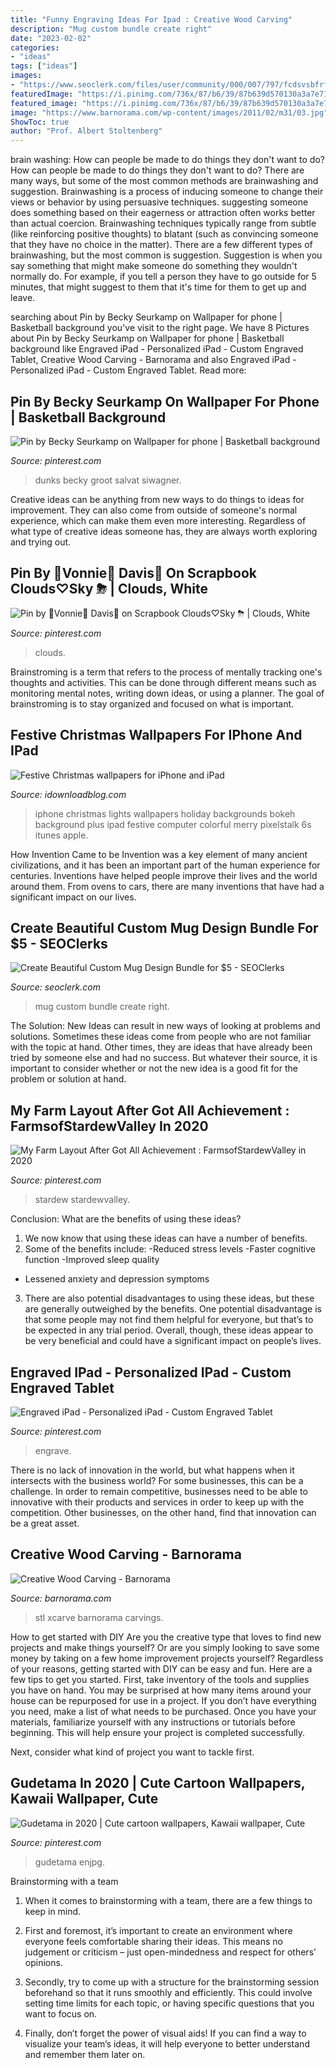 ```yaml
---
title: "Funny Engraving Ideas For Ipad : Creative Wood Carving"
description: "Mug custom bundle create right"
date: "2023-02-02"
categories:
- "ideas"
tags: ["ideas"]
images:
- "https://www.seoclerk.com/files/user/community/000/007/797/fcdsvsbfrfd.1537820595.jpg"
featuredImage: "https://i.pinimg.com/736x/87/b6/39/87b639d570130a3a7e7158f5fbe85137.jpg"
featured_image: "https://i.pinimg.com/736x/87/b6/39/87b639d570130a3a7e7158f5fbe85137.jpg"
image: "https://www.barnorama.com/wp-content/images/2011/02/m31/03.jpg"
ShowToc: true
author: "Prof. Albert Stoltenberg"
---
```



brain washing: How can people be made to do things they don't want to do?
How can people be made to do things they don't want to do? There are many ways, but some of the most common methods are brainwashing and suggestion. Brainwashing is a process of inducing someone to change their views or behavior by using persuasive techniques. suggesting someone does something based on their eagerness or attraction often works better than actual coercion. Brainwashing techniques typically range from subtle (like reinforcing positive thoughts) to blatant (such as convincing someone that they have no choice in the matter). 
There are a few different types of brainwashing, but the most common is suggestion. Suggestion is when you say something that might make someone do something they wouldn't normally do. For example, if you tell a person they have to go outside for 5 minutes, that might suggest to them that it's time for them to get up and leave.

	

		
searching about Pin by Becky Seurkamp on Wallpaper for phone | Basketball background you've visit to the right page. We have 8 Pictures about Pin by Becky Seurkamp on Wallpaper for phone | Basketball background like Engraved iPad - Personalized iPad - Custom Engraved Tablet, Creative Wood Carving - Barnorama and also Engraved iPad - Personalized iPad - Custom Engraved Tablet. Read more:
		
    
## Pin By Becky Seurkamp On Wallpaper For Phone | Basketball Background

<img loading=lazy src="https://i.pinimg.com/736x/9a/94/fc/9a94fce0df25c9d257d0850fc9ed5f69.jpg" onerror="this.onerror=null;this.src='https://tse1.mm.bing.net/th?id=OIP.a-MSRGRDGqr1PQp75G7vRAHaNL&amp;pid=15.1';" alt="Pin by Becky Seurkamp on Wallpaper for phone | Basketball background">

_Source: pinterest.com_

>dunks becky groot salvat siwagner. 

	

Creative ideas can be anything from new ways to do things to ideas for improvement. They can also come from outside of someone's normal experience, which can make them even more interesting. Regardless of what type of creative ideas someone has, they are always worth exploring and trying out.

    
## Pin By 🌈Vonnie🦄 Davis🌈 On Scrapbook Clouds♡Sky ⛈ | Clouds, White

<img loading=lazy src="https://i.pinimg.com/736x/c0/21/37/c021370d7a6d6d3780d5f27cd59fdb3b.jpg" onerror="this.onerror=null;this.src='https://tse4.mm.bing.net/th?id=OIP.eWiRPQv_f-eN_F3eUMcxswHaHa&amp;pid=15.1';" alt="Pin by 🌈Vonnie🦄 Davis🌈 on Scrapbook Clouds♡Sky ⛈ | Clouds, White">

_Source: pinterest.com_

>clouds. 

	

Brainstroming is a term that refers to the process of mentally tracking one's thoughts and activities. This can be done through different means such as monitoring mental notes, writing down ideas, or using a planner. The goal of brainstroming is to stay organized and focused on what is important.

    
## Festive Christmas Wallpapers For IPhone And IPad

<img loading=lazy src="https://media.idownloadblog.com/wp-content/uploads/2014/12/christmas-lights-holiday-bokeh-34-iphone6-plus-wallpaper.jpg" onerror="this.onerror=null;this.src='https://tse1.mm.bing.net/th?id=OIP.vsIt9jnYXO0UunmvxgZUNgHaNK&amp;pid=15.1';" alt="Festive Christmas wallpapers for iPhone and iPad">

_Source: idownloadblog.com_

>iphone christmas lights wallpapers holiday backgrounds bokeh background plus ipad festive computer colorful merry pixelstalk 6s itunes apple. 

	

How Invention Came to be
Invention was a key element of many ancient civilizations, and it has been an important part of the human experience for centuries. Inventions have helped people improve their lives and the world around them. From ovens to cars, there are many inventions that have had a significant impact on our lives.

    
## Create Beautiful Custom Mug Design Bundle For $5 - SEOClerks

<img loading=lazy src="https://www.seoclerk.com/files/user/community/000/007/797/fcdsvsbfrfd.1537820595.jpg" onerror="this.onerror=null;this.src='https://tse4.mm.bing.net/th?id=OIP.ODQTsB30-s9_kKU_dbQl7wHaFG&amp;pid=15.1';" alt="Create Beautiful Custom Mug Design Bundle for $5 - SEOClerks">

_Source: seoclerk.com_

>mug custom bundle create right. 

	

The Solution:
New Ideas can result in new ways of looking at problems and solutions. Sometimes these ideas come from people who are not familiar with the topic at hand. Other times, they are ideas that have already been tried by someone else and had no success. But whatever their source, it is important to consider whether or not the new idea is a good fit for the problem or solution at hand.

    
## My Farm Layout After Got All Achievement : FarmsofStardewValley In 2020

<img loading=lazy src="https://i.pinimg.com/736x/fd/13/92/fd1392cda10d374133d9d16c9273b0d3.jpg" onerror="this.onerror=null;this.src='https://tse4.mm.bing.net/th?id=OIP.PZ71vl3PjrXD9MeycKiceQHaGB&amp;pid=15.1';" alt="My Farm Layout After Got All Achievement : FarmsofStardewValley in 2020">

_Source: pinterest.com_

>stardew stardewvalley. 

	

Conclusion: What are the benefits of using these ideas?
1. We now know that using these ideas can have a number of benefits.
2. Some of the benefits include: 
-Reduced stress levels 
-Faster cognitive function 
-Improved sleep quality 
- Lessened anxiety and depression symptoms 
3. There are also potential disadvantages to using these ideas, but these are generally outweighed by the benefits. One potential disadvantage is that some people may not find them helpful for everyone, but that’s to be expected in any trial period. Overall, though, these ideas appear to be very beneficial and could have a significant impact on people’s lives.

    
## Engraved IPad - Personalized IPad - Custom Engraved Tablet

<img loading=lazy src="https://i.pinimg.com/736x/2d/4a/fd/2d4afd5f74d170af8ff338fa288a081e.jpg" onerror="this.onerror=null;this.src='https://tse2.mm.bing.net/th?id=OIP.vye0Q4EaQAU3TZYOUfEsZgHaEK&amp;pid=15.1';" alt="Engraved iPad - Personalized iPad - Custom Engraved Tablet">

_Source: pinterest.com_

>engrave. 

	

There is no lack of innovation in the world, but what happens when it intersects with the business world? For some businesses, this can be a challenge. In order to remain competitive, businesses need to be able to innovative with their products and services in order to keep up with the competition. Other businesses, on the other hand, find that innovation can be a great asset.

    
## Creative Wood Carving - Barnorama

<img loading=lazy src="https://www.barnorama.com/wp-content/images/2011/02/m31/03.jpg" onerror="this.onerror=null;this.src='https://tse4.mm.bing.net/th?id=OIP.sMWOf8pFX93jB40boeNraAHaFj&amp;pid=15.1';" alt="Creative Wood Carving - Barnorama">

_Source: barnorama.com_

>stl xcarve barnorama carvings. 

	

How to get started with DIY
Are you the creative type that loves to find new projects and make things yourself? Or are you simply looking to save some money by taking on a few home improvement projects yourself? Regardless of your reasons, getting started with DIY can be easy and fun. Here are a few tips to get you started.
First, take inventory of the tools and supplies you have on hand. You may be surprised at how many items around your house can be repurposed for use in a project. If you don’t have everything you need, make a list of what needs to be purchased. Once you have your materials, familiarize yourself with any instructions or tutorials before beginning. This will help ensure your project is completed successfully.

Next, consider what kind of project you want to tackle first.

    
## Gudetama In 2020 | Cute Cartoon Wallpapers, Kawaii Wallpaper, Cute

<img loading=lazy src="https://i.pinimg.com/736x/87/b6/39/87b639d570130a3a7e7158f5fbe85137.jpg" onerror="this.onerror=null;this.src='https://tse2.mm.bing.net/th?id=OIP.5_pE1VhQCQjzYpGxU0VDYgHaNZ&amp;pid=15.1';" alt="Gudetama in 2020 | Cute cartoon wallpapers, Kawaii wallpaper, Cute">

_Source: pinterest.com_

>gudetama enjpg. 

	

Brainstorming with a team
1. When it comes to brainstorming with a team, there are a few things to keep in mind.
2. First and foremost, it’s important to create an environment where everyone feels comfortable sharing their ideas. This means no judgement or criticism – just open-mindedness and respect for others’ opinions.

3. Secondly, try to come up with a structure for the brainstorming session beforehand so that it runs smoothly and efficiently. This could involve setting time limits for each topic, or having specific questions that you want to focus on.

4. Finally, don’t forget the power of visual aids! If you can find a way to visualize your team’s ideas, it will help everyone to better understand and remember them later on.

